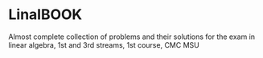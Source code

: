 # LinalBOOK
Almost complete collection of problems and their solutions for the exam in linear algebra, 1st and 3rd streams, 1st course, CMC MSU
